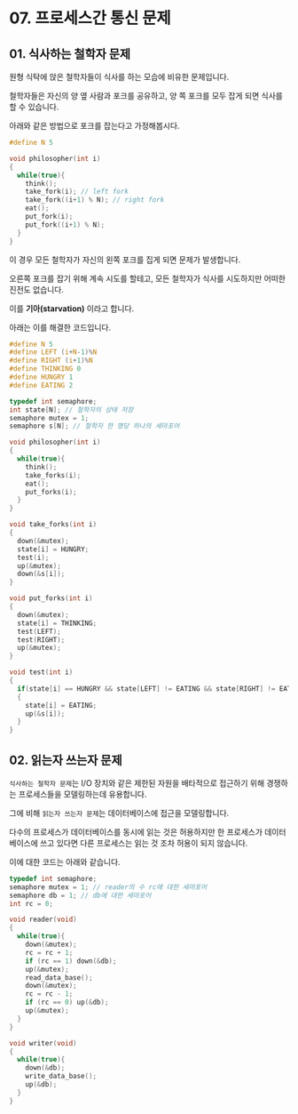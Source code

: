 # 07. 프로세스간 통신 문제

## 01. 식사하는 철학자 문제

원형 식탁에 앉은 철학자들이 식사를 하는 모습에 비유한 문제입니다.

철학자들은 자신의 양 옆 사람과 포크를 공유하고, 양 쪽 포크를 모두 잡게 되면 식사를 할 수 있습니다.



아래와 같은 방법으로 포크를 잡는다고 가정해봅시다.

``` C
#define N 5

void philosopher(int i)
{
  while(true){
    think();
    take_fork(i); // left fork
    take_fork((i+1) % N); // right fork
    eat();
    put_fork(i);
    put_fork((i+1) % N);
  }  
}
```



이 경우 모든 철학자가 자신의 왼쪽 포크를 집게 되면 문제가 발생합니다. 

오른쪽 포크를 잡기 위해 계속 시도를 할테고, 모든 철학자가 식사를 시도하지만 어떠한 진전도 없습니다.

이를 **기아(starvation)** 이라고 합니다.



아래는 이를 해결한 코드입니다.

``` C
#define N 5
#define LEFT (i+N-1)%N
#define RIGHT (i+1)%N 
#define THINKING 0
#define HUNGRY 1
#define EATING 2

typedef int semaphore;
int state[N]; // 철학자의 상태 저장
semaphore mutex = 1;
semaphore s[N]; // 철학자 한 명당 하나의 세마포어

void philosopher(int i)
{
  while(true){
    think();
    take_forks(i);
    eat();
    put_forks(i);
  }  
}

void take_forks(int i)
{
  down(&mutex);
  state[i] = HUNGRY;
  test(i);
  up(&mutex);
  down(&s[i]);
}

void put_forks(int i)
{
  down(&mutex);
  state[i] = THINKING;
  test(LEFT);
  test(RIGHT);
  up(&mutex);
}

void test(int i)
{
  if(state[i] == HUNGRY && state[LEFT] != EATING && state[RIGHT] != EATING)
  {
    state[i] = EATING;
    up(&s[i]);
  }
}
```



## 02. 읽는자 쓰는자 문제

`식사하는 철학자 문제`는 I/O 장치와 같은 제한된 자원을 배타적으로 접근하기 위해 경쟁하는 프로세스들을 모델링하는데 유용합니다.

그에 비해 `읽는자 쓰는자 문제`는 데이터베이스에 접근을 모델링합니다.

다수의 프로세스가 데이터베이스를 동시에 읽는 것은 허용하지만 한 프로세스가 데이터베이스에 쓰고 있다면 다른 프로세스는 읽는 것 조차 허용이 되지 않습니다.

이에 대한 코드는 아래와 같습니다.

``` C
typedef int semaphore;
semaphore mutex = 1; // reader의 수 rc에 대한 세마포어
semaphore db = 1; // db에 대한 세마포어
int rc = 0;

void reader(void)
{
  while(true){
    down(&mutex);
    rc = rc + 1;
    if (rc == 1) down(&db);
    up(&mutex);
    read_data_base();
    down(&mutex);
    rc = rc - 1;
    if (rc == 0) up(&db);
    up(&mutex);
  }  
}

void writer(void)
{
  while(true){
    down(&db);
    write_data_base();
    up(&db);
  }
}
```